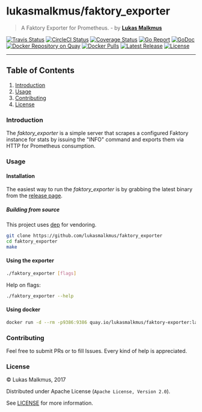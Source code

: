 # lukasmalkmus/faktory_exporter

> A Faktory Exporter for Prometheus. - by **[Lukas Malkmus](https://github.com/lukasmalkmus)**

[![Travis Status][travis_badge]][travis]
[![CircleCI Status][circleci_badge]][circleci]
[![Coverage Status][coverage_badge]][coverage]
[![Go Report][report_badge]][report]
[![GoDoc][docs_badge]][docs]
[![Docker Repository on Quay][quay_badge]][quay]
[![Docker Pulls][hub_badge]][hub]
[![Latest Release][release_badge]][release]
[![License][license_badge]][license]

---

## Table of Contents

1. [Introduction](#introduction)
1. [Usage](#usage)
1. [Contributing](#contributing)
1. [License](#license)

### Introduction

The *faktory_exporter* is a simple server that scrapes a configured Faktory
instance for stats by issuing the "INFO" command and exports them via HTTP for
Prometheus consumption.

### Usage

#### Installation

The easiest way to run the *faktory_exporter* is by grabbing the latest
binary from the [release page][release].

##### Building from source

This project uses [dep](https://github.com/golang/dep) for vendoring.

```bash
git clone https://github.com/lukasmalkmus/faktory_exporter
cd faktory_exporter
make
```

#### Using the exporter

```bash
./faktory_exporter [flags]
```

Help on flags:

```bash
./faktory_exporter --help
```

#### Using docker

```bash
docker run -d --rm -p9386:9386 quay.io/lukasmalkmus/faktory-exporter:latest
```

### Contributing

Feel free to submit PRs or to fill Issues. Every kind of help is appreciated.

### License

© Lukas Malkmus, 2017

Distributed under Apache License (`Apache License, Version 2.0`).

See [LICENSE](LICENSE) for more information.

[travis]: https://travis-ci.org/lukasmalkmus/faktory_exporter
[travis_badge]: https://travis-ci.org/lukasmalkmus/faktory_exporter.svg
[circleci]: https://circleci.com/gh/lukasmalkmus/faktory_exporter
[circleci_badge]: (https://circleci.com/gh/lukasmalkmus/faktory_exporter/tree/master.svg?style=shield)
[coverage]: https://coveralls.io/github/lukasmalkmus/faktory_exporter?branch=master
[coverage_badge]: https://coveralls.io/repos/github/lukasmalkmus/faktory_exporter/badge.svg?branch=master
[report]: https://goreportcard.com/report/github.com/lukasmalkmus/faktory_exporter
[report_badge]: https://goreportcard.com/badge/github.com/lukasmalkmus/faktory_exporter
[docs]: https://godoc.org/github.com/lukasmalkmus/faktory_exporter
[docs_badge]: https://godoc.org/github.com/lukasmalkmus/faktory_exporter?status.svg
[quay]: https://quay.io/repository/lukasmalkmus/faktory-exporter
[quay_badge]: https://quay.io/repository/lukasmalkmus/faktory-exporter/status
[hub]: https://hub.docker.com/r/lukasmalkmus/faktory-exporter
[hub_badge]: https://img.shields.io/docker/pulls/lukasmalkmus/faktory-exporter.svg
[release]: https://github.com/lukasmalkmus/faktory_exporter/releases
[release_badge]: https://img.shields.io/github/release/lukasmalkmus/faktory_exporter.svg
[license]: https://opensource.org/licenses/Apache-2.0
[license_badge]: https://img.shields.io/badge/license-Apache-blue.svg